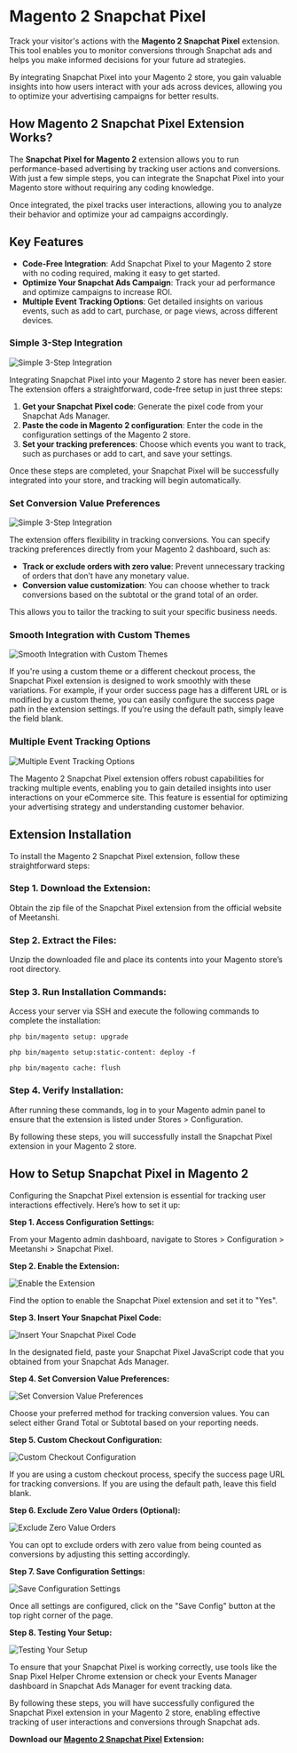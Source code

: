 # Magento 2 Snapchat Pixel

Track your visitor's actions with the **Magento 2 Snapchat Pixel** extension. This tool enables you to monitor conversions through Snapchat ads and helps you make informed decisions for your future ad strategies.

By integrating Snapchat Pixel into your Magento 2 store, you gain valuable insights into how users interact with your ads across devices, allowing you to optimize your advertising campaigns for better results.

## How Magento 2 Snapchat Pixel Extension Works?

The **Snapchat Pixel for Magento 2** extension allows you to run performance-based advertising by tracking user actions and conversions. With just a few simple steps, you can integrate the Snapchat Pixel into your Magento store without requiring any coding knowledge.

Once integrated, the pixel tracks user interactions, allowing you to analyze their behavior and optimize your ad campaigns accordingly.

## Key Features 

* **Code-Free Integration**: Add Snapchat Pixel to your Magento 2 store with no coding required, making it easy to get started.  
* **Optimize Your Snapchat Ads Campaign**: Track your ad performance and optimize campaigns to increase ROI.  
* **Multiple Event Tracking Options**: Get detailed insights on various events, such as add to cart, purchase, or page views, across different devices.

### Simple 3-Step Integration
![Simple 3-Step Integration](https://github.com/user-attachments/assets/e5d3158c-1167-4efd-a9e8-2bf851451c64)

Integrating Snapchat Pixel into your Magento 2 store has never been easier. The extension offers a straightforward, code-free setup in just three steps:

1. **Get your Snapchat Pixel code**: Generate the pixel code from your Snapchat Ads Manager.  
2. **Paste the code in Magento 2 configuration**: Enter the code in the configuration settings of the Magento 2 store.  
3. **Set your tracking preferences**: Choose which events you want to track, such as purchases or add to cart, and save your settings.

Once these steps are completed, your Snapchat Pixel will be successfully integrated into your store, and tracking will begin automatically.

### Set Conversion Value Preferences

![Simple 3-Step Integration](https://github.com/user-attachments/assets/1782e9bd-43fd-4096-a0b8-bef10d22a295)

The extension offers flexibility in tracking conversions. You can specify tracking preferences directly from your Magento 2 dashboard, such as:

* **Track or exclude orders with zero value**: Prevent unnecessary tracking of orders that don’t have any monetary value.  
* **Conversion value customization**: You can choose whether to track conversions based on the subtotal or the grand total of an order.

This allows you to tailor the tracking to suit your specific business needs.

### Smooth Integration with Custom Themes

![Smooth Integration with Custom Themes](https://github.com/user-attachments/assets/c0dbb194-724c-4e25-993c-d95480ff9591)

If you're using a custom theme or a different checkout process, the Snapchat Pixel extension is designed to work smoothly with these variations. For example, if your order success page has a different URL or is modified by a custom theme, you can easily configure the success page path in the extension settings. If you're using the default path, simply leave the field blank.

### Multiple Event Tracking Options

![Multiple Event Tracking Options](https://github.com/user-attachments/assets/1bbb6f5e-a394-4e7a-8b71-482127ed42c7)

The Magento 2 Snapchat Pixel extension offers robust capabilities for tracking multiple events, enabling you to gain detailed insights into user interactions on your eCommerce site. This feature is essential for optimizing your advertising strategy and understanding customer behavior. 

## Extension Installation

To install the Magento 2 Snapchat Pixel extension, follow these straightforward steps:

### Step 1\. Download the Extension:

Obtain the zip file of the Snapchat Pixel extension from the official website of Meetanshi.

### Step 2\. Extract the Files:

Unzip the downloaded file and place its contents into your Magento store’s root directory.

### Step 3\. Run Installation Commands:

Access your server via SSH and execute the following commands to complete the installation:

`php bin/magento setup: upgrade`

`php bin/magento setup:static-content: deploy -f`

`php bin/magento cache: flush`

### Step 4\. Verify Installation:

After running these commands, log in to your Magento admin panel to ensure that the extension is listed under Stores \> Configuration.

By following these steps, you will successfully install the Snapchat Pixel extension in your Magento 2 store.

## How to Setup Snapchat Pixel in Magento 2

Configuring the Snapchat Pixel extension is essential for tracking user interactions effectively. Here’s how to set it up:

**Step 1\. Access Configuration Settings:**

From your Magento admin dashboard, navigate to Stores \> Configuration \> Meetanshi \> Snapchat Pixel.

**Step 2\. Enable the Extension:**

![Enable the Extension](https://github.com/user-attachments/assets/65619bea-fe45-4367-86c7-ba73168d6a0f)

Find the option to enable the Snapchat Pixel extension and set it to "Yes".

**Step 3\. Insert Your Snapchat Pixel Code:**

![Insert Your Snapchat Pixel Code](https://github.com/user-attachments/assets/1e23c8f6-e594-41f2-b766-1a813ccbefc7)

In the designated field, paste your Snapchat Pixel JavaScript code that you obtained from your Snapchat Ads Manager.

**Step 4\. Set Conversion Value Preferences:**

![Set Conversion Value Preferences](https://github.com/user-attachments/assets/edf62c2a-513f-4da3-a96c-0d849a6c4125)

Choose your preferred method for tracking conversion values. You can select either Grand Total or Subtotal based on your reporting needs.

**Step 5\. Custom Checkout Configuration:**

![Custom Checkout Configuration](https://github.com/user-attachments/assets/ac0fe6d7-a781-4f1d-bc00-1595d5eea3d6)

If you are using a custom checkout process, specify the success page URL for tracking conversions. If you are using the default path, leave this field blank.

**Step 6\. Exclude Zero Value Orders (Optional):**

![Exclude Zero Value Orders](https://github.com/user-attachments/assets/c0713fe3-e77c-43fb-984a-5310bb7c1b7c)

You can opt to exclude orders with zero value from being counted as conversions by adjusting this setting accordingly.

**Step 7\. Save Configuration Settings:**

![Save Configuration Settings](https://github.com/user-attachments/assets/2a230118-3574-41b0-a096-cc33cd1fc23c)

Once all settings are configured, click on the "Save Config" button at the top right corner of the page.

**Step 8\. Testing Your Setup:**

![Testing Your Setup](https://github.com/user-attachments/assets/0612102c-3bf3-47f9-8343-e1b2f92d7a07)

To ensure that your Snapchat Pixel is working correctly, use tools like the Snap Pixel Helper Chrome extension or check your Events Manager dashboard in Snapchat Ads Manager for event tracking data.

By following these steps, you will have successfully configured the Snapchat Pixel extension in your Magento 2 store, enabling effective tracking of user interactions and conversions through Snapchat ads.

**Download our [Magento 2 Snapchat Pixel](https://meetanshi.com/magento-2-snapchat-pixel.html) Extension:**   
